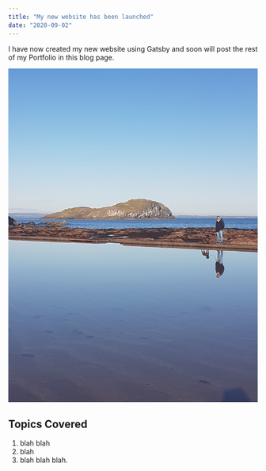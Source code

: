 ```yaml
---
title: "My new website has been launched"
date: "2020-09-02"
---
```


I have now created my new website using Gatsby and soon will post the rest of my Portfolio in this blog page.

![Me on the beach in North Berwick](../images/GgNB.jpg)

## Topics Covered

1. blah  blah
2. blah
3. blah blah blah.